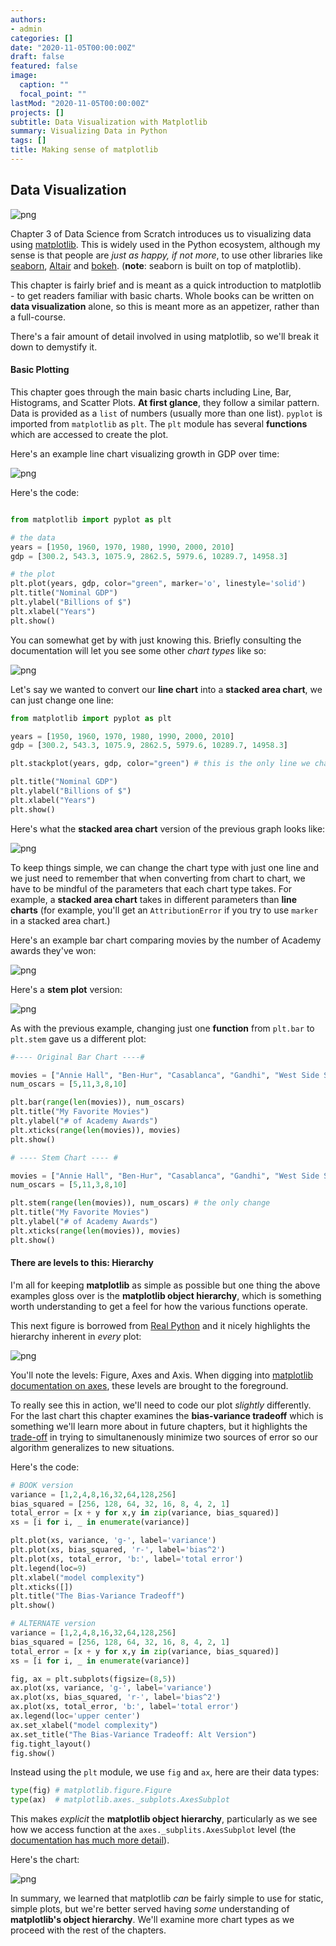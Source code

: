 ```yaml
---
authors:
- admin
categories: []
date: "2020-11-05T00:00:00Z"
draft: false
featured: false
image:
  caption: ""
  focal_point: ""
lastMod: "2020-11-05T00:00:00Z"
projects: []
subtitle: Data Visualization with Matplotlib
summary: Visualizing Data in Python
tags: []
title: Making sense of matplotlib 
---
```



## Data Visualization

![png](./viz_cover.png)

Chapter 3 of Data Science from Scratch introduces us to visualizing data using [matplotlib](https://matplotlib.org/). This is widely used in the Python ecosystem, although my sense is that people are *just as happy, if not more*, to use other libraries like [seaborn](https://seaborn.pydata.org/), [Altair](https://altair-viz.github.io/) and [bokeh](https://bokeh.org/). (**note**: seaborn is built on top of matplotlib).

This chapter is fairly brief and is meant as a quick introduction to matplotlib - to get readers familiar with basic charts. Whole books can be written on **data visualization** alone, so this is meant more as an appetizer, rather than a full-course. 

There's a fair amount of detail involved in using matplotlib, so we'll break it down to demystify it.

#### Basic Plotting

This chapter goes through the main basic charts including Line, Bar, Histograms, and Scatter Plots. **At first glance**, they follow a similar pattern. Data is provided as a `list` of numbers (usually more than one list). `pyplot` is imported from `matplotlib` as `plt`. The `plt` module has several **functions** which are accessed to create the plot. 

Here's an example line chart visualizing growth in GDP over time:

![png](./line_gdp.png)

Here's the code:

```python

from matplotlib import pyplot as plt

# the data
years = [1950, 1960, 1970, 1980, 1990, 2000, 2010]
gdp = [300.2, 543.3, 1075.9, 2862.5, 5979.6, 10289.7, 14958.3]

# the plot
plt.plot(years, gdp, color="green", marker='o', linestyle='solid')
plt.title("Nominal GDP")
plt.ylabel("Billions of $")
plt.xlabel("Years")
plt.show()

```

You can somewhat get by with just knowing this. Briefly consulting the documentation will let you see some other *chart types* like so:

![png](./plot_doc.png)

Let's say we wanted to convert our **line chart** into a **stacked area chart**, we can just change one line:

```python
from matplotlib import pyplot as plt

years = [1950, 1960, 1970, 1980, 1990, 2000, 2010]
gdp = [300.2, 543.3, 1075.9, 2862.5, 5979.6, 10289.7, 14958.3]

plt.stackplot(years, gdp, color="green") # this is the only line we changed

plt.title("Nominal GDP")
plt.ylabel("Billions of $")
plt.xlabel("Years")
plt.show()

```
Here's what the **stacked area chart** version of the previous graph looks like:

![png](./stack_gdp.png)

To keep things simple, we can change the chart type with just one line and we just need to remember that when converting from chart to chart, we have to be mindful of the parameters that each chart type takes. For example, a **stacked area chart** takes in different parameters than **line charts** (for example, you'll get an `AttributionError` if you try to use `marker` in a stacked area chart.)

Here's an example bar chart comparing movies by the number of Academy awards they've won:

![png](./bar_movies.png)

Here's a **stem plot** version:

![png](./stem_movies.png)

As with the previous example, changing just one **function** from `plt.bar` to `plt.stem` gave us a different plot:

```python
#---- Original Bar Chart ----#

movies = ["Annie Hall", "Ben-Hur", "Casablanca", "Gandhi", "West Side Story"]
num_oscars = [5,11,3,8,10]

plt.bar(range(len(movies)), num_oscars)
plt.title("My Favorite Movies")
plt.ylabel("# of Academy Awards")
plt.xticks(range(len(movies)), movies)
plt.show()

# ---- Stem Chart ---- #

movies = ["Annie Hall", "Ben-Hur", "Casablanca", "Gandhi", "West Side Story"]
num_oscars = [5,11,3,8,10]

plt.stem(range(len(movies)), num_oscars) # the only change
plt.title("My Favorite Movies")
plt.ylabel("# of Academy Awards")
plt.xticks(range(len(movies)), movies)
plt.show()
```

#### There are levels to this: Hierarchy

I'm all for keeping **matplotlib** as simple as possible but one thing the above examples gloss over is the **matplotlib object hierarchy**, which is something worth understanding to get a feel for how the various functions operate. 

This next figure is borrowed from [Real Python](https://realpython.com/python-matplotlib-guide/) and it nicely highlights the hierarchy inherent in *every* plot:

![png](./hierarchy.png)

You'll note the levels: Figure, Axes and Axis. When digging into [matplotlib documentation on axes](https://matplotlib.org/api/axes_api.html?), these levels are brought to the foreground.


To really see this in action, we'll need to code our plot *slightly* differently. For the last chart this chapter examines the **bias-variance tradeoff** which is something we'll learn more about in future chapters, but it highlights the [trade-off](https://en.wikipedia.org/wiki/Bias%E2%80%93variance_tradeoff) in trying to simultanenously minimize two sources of error so our algorithm generalizes to new situations. 

Here's the code:

```python
# BOOK version
variance = [1,2,4,8,16,32,64,128,256]
bias_squared = [256, 128, 64, 32, 16, 8, 4, 2, 1]
total_error = [x + y for x,y in zip(variance, bias_squared)]
xs = [i for i, _ in enumerate(variance)]

plt.plot(xs, variance, 'g-', label='variance')
plt.plot(xs, bias_squared, 'r-', label='bias^2')
plt.plot(xs, total_error, 'b:', label='total error')
plt.legend(loc=9)
plt.xlabel("model complexity")
plt.xticks([])
plt.title("The Bias-Variance Tradeoff")
plt.show()

# ALTERNATE version
variance = [1,2,4,8,16,32,64,128,256]
bias_squared = [256, 128, 64, 32, 16, 8, 4, 2, 1]
total_error = [x + y for x,y in zip(variance, bias_squared)]
xs = [i for i, _ in enumerate(variance)]

fig, ax = plt.subplots(figsize=(8,5))
ax.plot(xs, variance, 'g-', label='variance')
ax.plot(xs, bias_squared, 'r-', label='bias^2')
ax.plot(xs, total_error, 'b:', label='total error')
ax.legend(loc='upper center')
ax.set_xlabel("model complexity")
ax.set_title("The Bias-Variance Tradeoff: Alt Version")
fig.tight_layout()
fig.show()

```

Instead using the `plt` module, we use `fig` and `ax`, here are their data types:

```python
type(fig) # matplotlib.figure.Figure
type(ax)  # matplotlib.axes._subplots.AxesSubplot
```
This makes *explicit* the **matplotlib object hierarchy**, particularly as we see how we access function at the `axes._subplits.AxesSubplot` level (the [documentation has much more detail](https://matplotlib.org/api/axes_api.html?)).

Here's the chart:

![png](./bias_var_alt.png)

In summary, we learned that matplotlib *can* be fairly simple to use for static, simple plots, but we're better served having *some* understanding of **matplotlib's object hierarchy**. We'll examine more chart types as we proceed with the rest of the chapters. 
